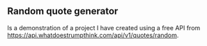 ## Random quote generator
Is a demonstration of a project I have created using a free API from https://api.whatdoestrumpthink.com/api/v1/quotes/random.

